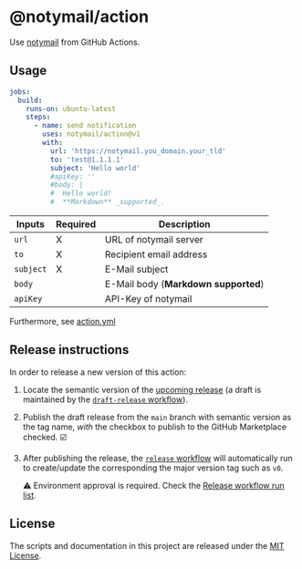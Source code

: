 # @notymail/action

Use [notymail](https://notymail.dafnik.me) from GitHub Actions.

## Usage

```yml
jobs:
  build:
    runs-on: ubuntu-latest
    steps:
      - name: send notification
        uses: notymail/action@v1
        with:
          url: 'https://notymail.you_domain.your_tld'
          to: 'test@1.1.1.1'
          subject: 'Hello world'
          #apiKey: ''
          #body: |
          #  Hello world!
          #  **Markdown** _supported_.
```

<!-- prettier-ignore-start -->
| Inputs    | Required | Description                          |
|-----------|----------|--------------------------------------|
| `url`     | X        | URL of notymail server               |
| `to`      | X        | Recipient email address              |
| `subject` | X        | E-Mail subject                       |
| `body`    |          | E-Mail body (**Markdown supported**) |
| `apiKey`  |          | API-Key of notymail                  |
<!-- prettier-ignore-end -->

Furthermore, see [action.yml](action.yml)

## Release instructions

In order to release a new version of this action:

1. Locate the semantic version of the [upcoming release][release-list] (a draft is maintained by the [`draft-release` workflow][draft-release]).

2. Publish the draft release from the `main` branch with semantic version as the tag name, _with_ the checkbox to publish to the GitHub Marketplace checked. :ballot_box_with_check:

3. After publishing the release, the [`release` workflow][release] will automatically run to create/update the corresponding the major version tag such as `v0`.

   ⚠️ Environment approval is required. Check the [Release workflow run list][release-workflow-runs].

## License

The scripts and documentation in this project are released under the [MIT License](LICENSE).

<!-- references -->

[release-list]: https://github.com/notymail/core/releases
[draft-release]: .github/workflows/draft-release.yml
[release]: .github/workflows/release.yml
[release-workflow-runs]: https://github.com/notymail/core/actions/workflows/release.yml
